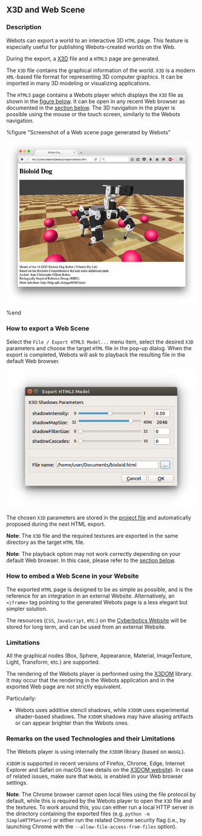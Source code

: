 ## X3D and Web Scene

### Description

Webots can export a world to an interactive 3D `HTML` page.
This feature is especially useful for publishing Webots-created worlds on the Web.

During the export, a [X3D](http://www.web3d.org/x3d/what-x3d) file and a `HTML5` page are generated.

The `X3D` file contains the graphical information of the world.
`X3D` is a modern `XML`-based file format for representing 3D computer graphics.
It can be imported in many 3D modeling or visualizing applications.

The `HTML5` page contains a Webots player which displays the `X3D` file
as shown in the [figure below](#screenshot-of-a-web-scene-page-generated-by-webots).
It can be open in any recent Web browser as documented in the [section below](#remarks-on-the-used-technologies-and-their-limitations).
The 3D navigation in the player is possible using the mouse or the touch screen, similarly to the Webots navigation.

%figure "Screenshot of a Web scene page generated by Webots"

![screenshot-web-scene.png](images/screenshot-web-scene.png)

%end


### How to export a Web Scene

Select the `File / Export HTML5 Model...` menu item, select the desired `X3D` parameters and choose the target `HTML` file in the pop-up dialog.
When the export is completed, Webots will ask to playback the resulting file in the default Web browser.

![screenshot-html-export-dialog.png](images/screenshot-html-export-dialog.png)

The chosen `X3D` parameters are stored in the [project file](the-standard-file-hierarchy-of-a-project.md#the-project-files) and automatically proposed during the next HTML export.

**Note**:
The `X3D` file and the required textures are exported in the same directory as the target `HTML` file.

**Note**:
The playback option may not work correctly depending on your default Web browser.
In this case, please refer to the [section below](#remarks-on-the-used-technologies-and-their-limitations).


### How to embed a Web Scene in your Website

The exported `HTML` page is designed to be as simple as possible, and is the reference for
an integration in an external Website.
Alternatively, an `<iframe>` tag pointing to the generated Webots page is a less elegant but simpler solution.

The resources (`CSS`, `JavaScript`, etc.) on the [Cyberbotics Website](https://www.cyberbotics.com)
will be stored for long term, and can be used from an external Website.


### Limitations

All the graphical nodes (Box, Sphere, Appearance, Material, ImageTexture, Light, Transform, etc.) are supported.

The rendering of the Webots player is performed using the [X3DOM](http://www.x3dom.org) library.
It may occur that the rendering in the Webots application and in the exported Web page are not strictly equivalent.

Particularly:

- Webots uses additive stencil shadows, while `X3DOM` uses experimental shader-based shadows.
The `X3DOM` shadows may have aliasing artifacts or can appear brighter than the Webots ones.


### Remarks on the used Technologies and their Limitations

The Webots player is using internally the `X3DOM` library (based on `WebGL`).

`X3DOM` is supported in recent versions of Firefox, Chrome, Edge, Internet Explorer and Safari on
macOS (see details on the [X3DOM website](http://www.x3dom.org)).
In case of related issues, make sure that `WebGL` is enabled in your Web browser settings.

**Note**:
The Chrome browser cannot open local files using the file protocol by default,
while this is required by the Webots player to open the `X3D` file and the textures.
To work around this, you can either run a local HTTP server in the directory
containing the exported files (e.g. `python -m SimpleHTTPServer`) or
either run the related Chrome security flag (i.e., by launching Chrome with the
`--allow-file-access-from-files` option).
